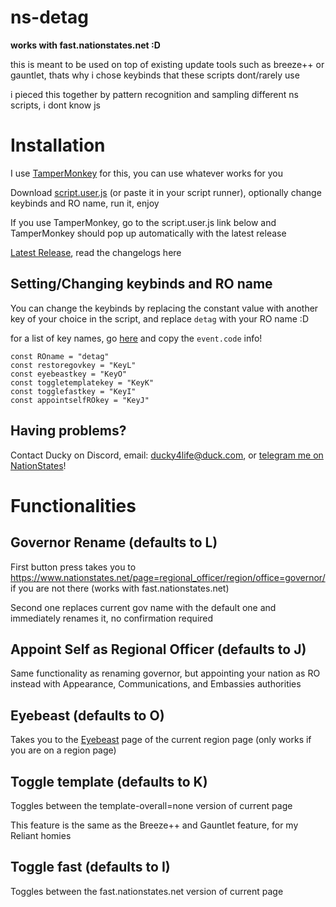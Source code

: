 # ns-detag
**works with fast.nationstates.net :D**

this is meant to be used on top of existing update tools such as breeze++ or gauntlet, thats why i chose keybinds that these scripts dont/rarely use

i pieced this together by pattern recognition and sampling different ns scripts, i dont know js

# Installation
I use [TamperMonkey](https://www.tampermonkey.net/) for this, you can use whatever works for you

Download [script.user.js](https://github.com/ducky4life/ns-detag/raw/main/script.user.js) (or paste it in your script runner), optionally change keybinds and RO name, run it, enjoy

If you use TamperMonkey, go to the script.user.js link below and TamperMonkey should pop up automatically with the latest release

[Latest Release](https://github.com/ducky4life/ns-detag/releases/latest), read the changelogs here

## Setting/Changing keybinds and RO name

You can change the keybinds by replacing the constant value with another key of your choice in the script, and replace `detag` with your RO name :D

for a list of key names, go [here](https://www.toptal.com/developers/keycode) and copy the `event.code` info!

```
const ROname = "detag"
const restoregovkey = "KeyL"
const eyebeastkey = "KeyO"
const toggletemplatekey = "KeyK"
const togglefastkey = "KeyI"
const appointselfROkey = "KeyJ"
```

## Having problems?

Contact Ducky on Discord, email: ducky4life@duck.com, or [telegram me on NationStates](https://www.nationstates.net/page=compose_telegram?tgto=ducky)!

# Functionalities

## Governor Rename (defaults to L)

First button press takes you to https://www.nationstates.net/page=regional_officer/region/office=governor/ if you are not there (works with fast.nationstates.net)
 
Second one replaces current gov name with the default one and immediately renames it, no confirmation required

## Appoint Self as Regional Officer (defaults to J)

Same functionality as renaming governor, but appointing your nation as RO instead with Appearance, Communications, and Embassies authorities

## Eyebeast (defaults to O)

Takes you to the [Eyebeast](https://eyebeast.calref.ca) page of the current region page (only works if you are on a region page)

## Toggle template (defaults to K)

Toggles between the template-overall=none version of current page

This feature is the same as the Breeze++ and Gauntlet feature, for my Reliant homies

## Toggle fast (defaults to I)

Toggles between the fast.nationstates.net version of current page
